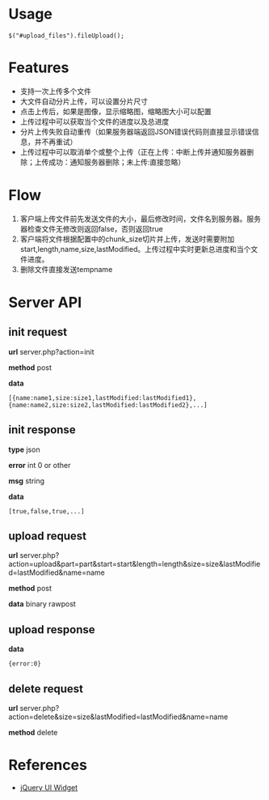 Usage
======

    $("#upload_files").fileUpload();


Features
======

 - 支持一次上传多个文件
 - 大文件自动分片上传，可以设置分片尺寸
 - 点击上传后，如果是图像，显示缩略图，缩略图大小可以配置
 - 上传过程中可以获取当个文件的进度以及总进度
 - 分片上传失败自动重传（如果服务器端返回JSON错误代码则直接显示错误信息，并不再重试）
 - 上传过程中可以取消单个或整个上传（正在上传：中断上传并通知服务器删除；上传成功：通知服务器删除；未上传:直接忽略）


Flow
======

 1. 客户端上传文件前先发送文件的大小，最后修改时间，文件名到服务器。服务器检查文件无修改则返回false，否则返回true
 2. 客户端将文件根据配置中的chunk_size切片并上传，发送时需要附加start,length,name,size,lastModified。上传过程中实时更新总进度和当个文件进度。
 3. 删除文件直接发送tempname

Server API
======

init request
------

**url** server.php?action=init

**method** post

**data** 

    [{name:name1,size:size1,lastModified:lastModified1},{name:name2,size:size2,lastModified:lastModified2},...]


init response
------

**type** json

**error** int 0 or other

**msg** string

**data** 
 
    [true,false,true,...]


upload request
------

**url** server.php?action=upload&part=part&start=start&length=length&size=size&lastModified=lastModified&name=name

**method** post

**data** binary rawpost


upload response
------

**data** 

    {error:0}


delete request
------

**url** server.php?action=delete&size=size&lastModified=lastModified&name=name

**method** delete


References
======

 - [jQuery UI Widget](http://jqueryui.com/demos/widget/)